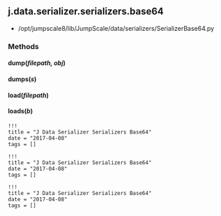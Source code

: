 <!-- toc -->
## j.data.serializer.serializers.base64

- /opt/jumpscale8/lib/JumpScale/data/serializers/SerializerBase64.py

### Methods

#### dump(*filepath, obj*) 

#### dumps(*s*) 

#### load(*filepath*) 

#### loads(*b*) 


```
!!!
title = "J Data Serializer Serializers Base64"
date = "2017-04-08"
tags = []
```

```
!!!
title = "J Data Serializer Serializers Base64"
date = "2017-04-08"
tags = []
```

```
!!!
title = "J Data Serializer Serializers Base64"
date = "2017-04-08"
tags = []
```
